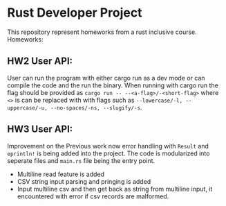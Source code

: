# Rust Developer Project
This repository represent homeworks from a rust inclusive course.
Homeworks: 

## HW2 User API:
User can run the program with either cargo run as a dev mode or can compile the code and the run the binary. When running with cargo run the flag should be provided as `cargo run -- --<a-flag>/-<short-flag>` where `<>` is can be replaced with with flags such as `--lowercase/-l, --uppercase/-u, --no-spaces/-ns, --slugify/-s`.

## HW3 User API:
Improvement on the Previous work now error handling with `Result` and `eprintln!` is being added into the project. The code is modularized into seperate files and `main.rs` file being the entry point.
- Multiline read feature is added
- CSV string input parsing and pringing is added
- Input multiline csv and then get back as string from multiline input, it encountered with error if csv records are malformed.